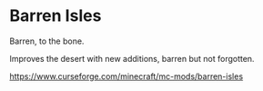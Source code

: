# Barren Isles
Barren, to the bone.

Improves the desert with new additions, barren but not forgotten.

https://www.curseforge.com/minecraft/mc-mods/barren-isles
